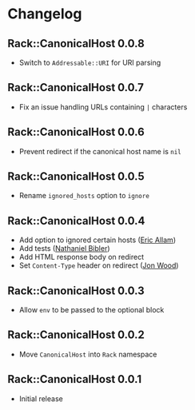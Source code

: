 # Changelog

## Rack::CanonicalHost 0.0.8

  * Switch to `Addressable::URI` for URI parsing

## Rack::CanonicalHost 0.0.7

  * Fix an issue handling URLs containing `|` characters

## Rack::CanonicalHost 0.0.6

  * Prevent redirect if the canonical host name is `nil`

## Rack::CanonicalHost 0.0.5

  * Rename `ignored_hosts` option to `ignore`

## Rack::CanonicalHost 0.0.4

  * Add option to ignored certain hosts ([Eric Allam][rubymaverick])
  * Add tests ([Nathaniel Bibler][nbibler])
  * Add HTML response body on redirect
  * Set `Content-Type` header on redirect ([Jon Wood][jellybob])

## Rack::CanonicalHost 0.0.3

  * Allow `env` to be passed to the optional block

## Rack::CanonicalHost 0.0.2

  * Move `CanonicalHost` into `Rack` namespace

## Rack::CanonicalHost 0.0.1

  * Initial release

[jellybob]: http://github.com/jellybob
[nbibler]: http://github.com/nbibler
[rubymaverick]: http://github.com/rubymaverick
